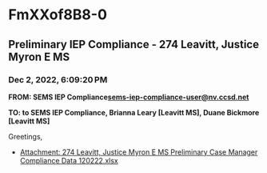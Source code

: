 # FmXXof8B8-0
## Preliminary IEP Compliance - 274 Leavitt, Justice Myron E MS
### Dec 2, 2022, 6:09:20 PM
**FROM: SEMS IEP Compliance<sems-iep-compliance-user@nv.ccsd.net>**

**TO: to SEMS IEP Compliance, Brianna Leary [Leavitt MS], Duane Bickmore [Leavitt MS]**


Greetings, 





* [Attachment: 274 Leavitt, Justice Myron E MS Preliminary Case Manager Compliance Data 120222.xlsx](FmXXof8B8-0-attachment-1.xlsx)
